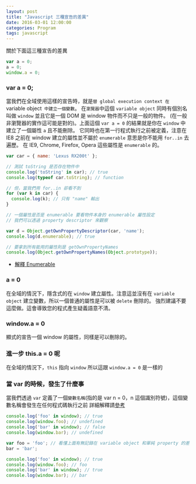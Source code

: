 ```yaml
---
layout: post
title: "Javascript 三種宣告的差異"
date: 2016-03-01 12:00:00
categories: Program
tags: javascript
---
```


關於下面這三種宣告的差異

<!--more-->

~~~js
var a = 0;
a = 0;
window.a = 0;
~~~


### var a = 0;

當我們在全域使用這樣的宣告時，就是`替 global execution context 在 `variable object` 中建立一個變數`。
在`瀏覽器`中這個 `variable object` 同時有個別名叫做 `window` 並且它是一個 DOM 是 window 物件而不只是一般的物件。
(在一般非瀏覽器的實作這可能是對的)。上面這個 `var a = 0` 的結果就是你在 `window` 中建立了一個屬性 `a` 且不能刪除。
它同時也在第一行程式執行之前被定義，注意在 IE8 之前在 window 建立的屬性並不屬於 `enumerable` 意思是你不能用 `for..in` 去遍歷。
在 IE9, Chrome, Firefox, Opera 這些屬性是 `enumerable` 的。

~~~js
var car = { name: 'Lexus RX200t' };

// 測試 toString 是否存在物件中
console.log('toString' in car); // true
console.log(typeof car.toString); // function

// 但，當我們用 for..in 卻看不到
for (var k in car) {
  console.log(k); // 只有 "name" 輸出
}

// 一個屬性是否是 enumerable 要看物件本身的 enumerable 屬性設定
// 我們可以透過 property descriptor 來觀察

var d = Object.getOwnPropertyDescriptor(car, 'name');
console.log(d.enumerable); // true

// 要拿到所有能用的屬性則是 getOwnPropertyNames
console.log(Object.getOwnPropertyNames(Object.prototype));
~~~

* [解釋 Enumerable](http://stackoverflow.com/questions/17893718/what-does-enumerable-mean/17893807)

### a = 0

在全域的情況下，隱含式的在 `window` 建立屬性。注意這並沒有在 `variable object` 建立變數，所以一個普通的屬性是可以被 `delete` 刪除的。
強烈建議不要這麼做。這會導致您的程式產生疑義語意不清。

### window.a = 0

顯式的宣告一個 window 的屬性，同樣是可以刪除的。

### 進一步 this.a = 0 呢

在全域的情況下，`this` 指向 `window` 所以這跟 `window.a = 0` 是一樣的

### 當 var 的時候，發生了什麼事

當我們透過 `var` 定義了一個`變數名稱`(指的是 var n = 0，n 這個識別符號)，這個變數名稱會發生在任何程式碼執行之前
詳細解釋請[參考](https://segmentfault.com/a/1190000004491834)

~~~js
console.log('foo' in window); // true
console.log(window.foo); // undefined
console.log('bar' in window); // false
console.log(window.bar); // undefined

var foo = 'foo'; // 看懂上面有無記錄在 variable object 和單純 property 的差異了嗎？
bar = 'bar';

console.log('foo' in window); // true
console.log(window.foo); // foo
console.log('bar' in window); // true
console.log(window.bar); // bar

~~~
